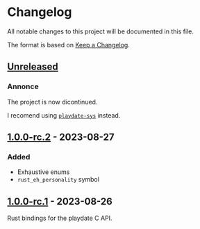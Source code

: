 # Changelog

All notable changes to this project will be documented in this file.

The format is based on [Keep a Changelog](https://keepachangelog.com/en/1.0.0/).


## [Unreleased]

### Annonce

The project is now dicontinued.

I recomend using [`playdate-sys`](https://crates.io/crates/playdate-sys) instead.

## [1.0.0-rc.2] - 2023-08-27

### Added

* Exhaustive enums
* `rust_eh_personality` symbol


## [1.0.0-rc.1] - 2023-08-26

Rust bindings for the playdate C API.

[Unreleased]: https://github.com/jcornaz/beancount_parser_2/compare/v1.0.0-rc.2...HEAD
[1.0.0-rc.2]: https://github.com/jcornaz/beancount_parser_2/compare/v1.0.0-rc.1...v1.0.0-rc.2
[1.0.0-rc.1]: https://github.com/jcornaz/crankit-sys/compare/...v1.0.0-rc.1
